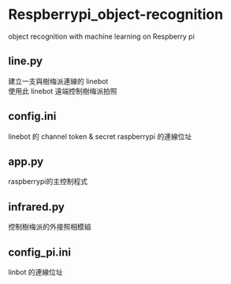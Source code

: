 # Respberrypi_object-recognition
object recognition with machine learning on Respberry pi

## line.py
建立一支與樹梅派連線的 linebot  
使用此 linebot 遠端控制樹梅派拍照

## config.ini
linebot 的 channel token & secret
raspberrypi 的連線位址

## app.py 
raspberrypi的主控制程式

## infrared.py
控制樹梅派的外接照相模組


## config_pi.ini
linbot 的連線位址


## 
